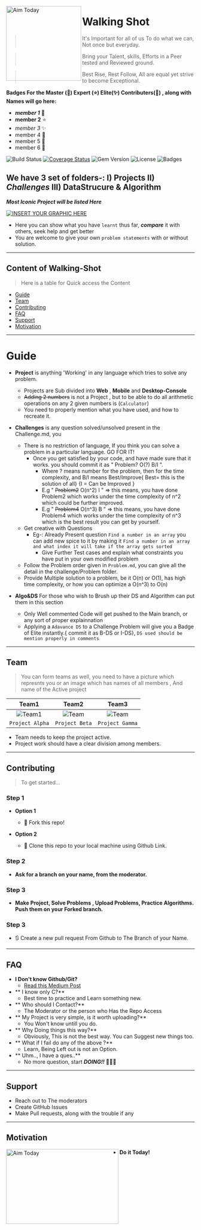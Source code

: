 <img align="left" src="https://www.dropbox.com/s/lllhrmqgg8mnyu5/Walking-Shot.png" width="200" height="200" title="walking shot" alt="Aim Today"></a>


# Walking Shot

> It's Important for all of us To do what we can, Not once but everyday.

> Bring your Talent, skills, Efforts in a Peer tested and Reviewed ground.

> Best Rise, Rest Follow, All are equal yet strive to become Exceptional.

**Badges For the Master (:star2:) Expert (:star:)  Elite(:sparkles:) Contributers(:dizzy:) , along with Names will go here:**

- ***member 1*** :star2:
- **member 2** :star:
- *member 3* :sparkles:
- member 4 :dizzy:
- member 5 :dizzy:
- member 6 :dizzy:

![Build Status](http://img.shields.io/travis/badges/badgerbadgerbadger.svg?style=flat-square)  [![Coverage Status](http://img.shields.io/coveralls/badges/badgerbadgerbadger.svg?style=flat-square)](https://coveralls.io/r/badges/badgerbadgerbadger) ![Gem Version](http://img.shields.io/gem/v/badgerbadgerbadger.svg?style=flat-square) ![License](http://img.shields.io/:license-mit-blue.svg?style=flat-square) ![Badges](http://img.shields.io/:badges-9/9-ff6799.svg?style=flat-square) 

## We have 3 set of folders-: I) **Projects** II) _Challenges_ III) DataStrucure & Algorithm

***Most Iconic Project will be listed Here***

[![INSERT YOUR GRAPHIC HERE](https://www.dropbox.com/s/ko2z80mh0kfle2l/project.jpg?dl=1)]()

- Here you can show what you have `learnt` thus far, ***compare*** it with others, seek help and get better
- You are welcome to give your own `problem statements` with or without solution.
---

## Content of Walking-Shot 

> Here is a table for Quick access the Content

- [Guide](#guide)
- [Team](#team)
- [Contributing](#contributing)
- [FAQ](#faq)
- [Support](#support)
- [Motivation](#motivation)

----
# Guide

- **Project** is anything 'Working' in any language which tries to solve any problem.
	* Projects are Sub divided into **Web** , **Mobile** and **Desktop-Console**
	* ~~Adding 2 numbers~~ is not a Project , but to be able to do all arithmetic operations on any 2 given numbers is (`Calculator`)
	* You need to properly mention what you have used, and how to recreate it. 

- **Challenges** is any question solved/unsolved present in the Challenge.md, you 
	* There is no restriction of language, If you think you can solve a problem in a particular language. GO FOR IT!
		* Once you get satisfied by your code, and have made sure that it works. you should commit it as " Problem? O(?) B/I ".
			+ Where ? means number for the problem, then for the time complexity, and B/I means Best/Improve{ Best= this is the solution of all} {I = Can be Improved } 
			+ E.g " ~~Problem2~~ O(n^2) I " => this means, you have done Problem2 which works under the time complexity of n^2 which could be further improved.
			+ E.g " ~~Problem4~~ O(n^3) B " => this means, you have done Problem4 which works under the time complexity of n^3 which is the best result you can get by yourself. 	
	* Get creative with Questions
		* Eg-: Already Present question `Find a number in an array` you can add new spice to it by making it `Find a number in an array and what index it will take if the array gets sorted`
			* Give Further Test cases and explain what constraints you have put in your own modified problem
	* Follow the Problem order given in `Problem.md`, you can give all the detail in the challenge/Problem folder. 
	* Provide Multiple solution to a problem, be it O(n) or O(1), has high time complexity, or how you can optimize a O(n^3) to O(n)

- **Algo&DS** For those who wish to Brush up their DS and Algorithm can put them in this section
	* Only Well commented Code will get pushed to the Main branch, or any sort of proper explainnation 
	* Applying a `Adavance DS` to a Challenge Problem will give you a Badge of Elite instantly.{ commit it as B-DS or I-DS}, `DS used should be mention properly in comments`

----
## Team

> You can form teams as well, you need to have a picture which represnts you or an image which has names of all members , And name of the Active project

| **Team1** | **Team2** | **Team3** |
| :---: |:---:| :---:|
| ![Team1](https://www.dropbox.com/s/bo2var6qhrielu1/Team.jpg?dl=1)   | ![Team](https://www.dropbox.com/s/bo2var6qhrielu1/Team.jpg?dl=1)| ![Team](https://www.dropbox.com/s/bo2var6qhrielu1/Team.jpg?dl=1) |
| `Project Alpha` | `Project Beta` | `Project Gamma` |

- Team needs to keep the project active.
- Project work should have a clear division among members.
---

## Contributing

> To get started...

### Step 1

- **Option 1**
    - 🍴 Fork this repo!

- **Option 2**
    - 👯 Clone this repo to your local machine using Github Link.

### Step 2

- **Ask for a branch on your name, from the moderator.**

### Step 3

- **Make Project, Solve Problems , Upload Problems, Practice Algorithms. Push them on your Forked branch.**

### Step 3

- 🔃 Create a new pull request From Github to The Branch of your Name.

---

## FAQ

- **I Don't know Github/Git?**
    - [Read this Medium Post](https://medium.com/@adarshrise20/source-control-git-the-console-1-0v-8e3f75ea5189)
- ** I know only C?**
	- Best time to practice and Learn something new.
- ** Who should I Contact?**
	- The Moderator or the person who Has the Repo Access
- ** My Project is very simple, is it worth uploading?**
	- You Won't know untill you do.
- ** Why Doing things this way?**
	- Obviously, This is not the best way. You can Suggest new things too.
- ** What if I fail do any of the above ?**
	- Learn, Being Left out is not an Option.
- ** Uhm.., I have a ques..**
	- No more question, start ***DOING!!*** 🔨🔨🔨
---


## Support

- Reach out to The moderators 
- Create GitHub Issues
- Make Pull requests, along with the trouble if any
---

## Motivation

<img align="left" src="https://www.dropbox.com/s/ii4g3p1uxcrav7v/Don%27t%20wait.jpg" width="300" height="200" title="Don't Wait For Motivation" alt="Aim Today"></a>

- **Do it Today!**

